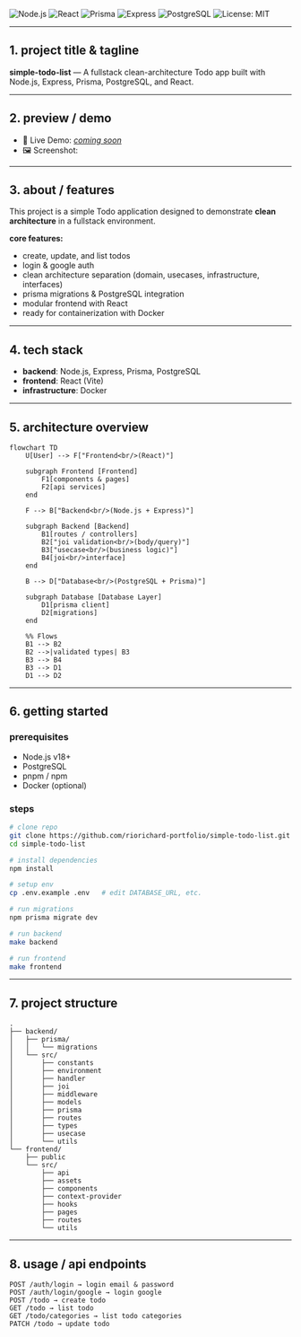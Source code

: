 ![Node.js](https://img.shields.io/badge/Node.js-18.x-green)
![React](https://img.shields.io/badge/React-18-blue)
![Prisma](https://img.shields.io/badge/Prisma-ORM-lightblue)
![Express](https://img.shields.io/badge/Express.js-framework-black)
![PostgreSQL](https://img.shields.io/badge/PostgreSQL-db-blue)
![License: MIT](https://img.shields.io/badge/License-MIT-yellow.svg)

---

## 1. project title & tagline
**simple-todo-list** — A fullstack clean-architecture Todo app built with Node.js, Express, Prisma, PostgreSQL, and React.

---

## 2. preview / demo
- 🚀 Live Demo: *[coming soon](#)*  
- 🖼️ Screenshot:  
  <!-- ![App Screenshot](./docs/screenshot.png) -->

---

## 3. about / features
This project is a simple Todo application designed to demonstrate **clean architecture** in a fullstack environment.  

**core features:**
- create, update, and list todos  
- login & google auth
- clean architecture separation (domain, usecases, infrastructure, interfaces)  
- prisma migrations & PostgreSQL integration  
- modular frontend with React  
- ready for containerization with Docker  

---

## 4. tech stack
- **backend**: Node.js, Express, Prisma, PostgreSQL  
- **frontend**: React (Vite)  
- **infrastructure**: Docker

---

## 5. architecture overview

```mermaid
flowchart TD
    U[User] --> F["Frontend<br/>(React)"]

    subgraph Frontend [Frontend]
        F1[components & pages]
        F2[api services]
    end

    F --> B["Backend<br/>(Node.js + Express)"]

    subgraph Backend [Backend]
        B1[routes / controllers]
        B2["joi validation<br/>(body/query)"]
        B3["usecase<br/>(business logic)"]
        B4[joi<br/>interface]
    end

    B --> D["Database<br/>(PostgreSQL + Prisma)"]

    subgraph Database [Database Layer]
        D1[prisma client]
        D2[migrations]
    end

    %% Flows
    B1 --> B2
    B2 -->|validated types| B3
    B3 --> B4
    B3 --> D1
    D1 --> D2
```
---

## 6. getting started
### prerequisites
- Node.js v18+  
- PostgreSQL  
- pnpm / npm  
- Docker (optional)  

### steps
```bash
# clone repo
git clone https://github.com/riorichard-portfolio/simple-todo-list.git
cd simple-todo-list

# install dependencies
npm install

# setup env
cp .env.example .env   # edit DATABASE_URL, etc.

# run migrations
npm prisma migrate dev

# run backend
make backend

# run frontend
make frontend
```

---

## 7. project structure
```
.
├── backend/
│   ├── prisma/
│   │   └── migrations
│   └── src/
│       ├── constants
│       ├── environment
│       ├── handler
│       ├── joi
│       ├── middleware
│       ├── models
│       ├── prisma
│       ├── routes
│       ├── types
│       ├── usecase
│       └── utils
└── frontend/
    ├── public
    └── src/
        ├── api
        ├── assets
        ├── components
        ├── context-provider
        ├── hooks
        ├── pages
        ├── routes
        └── utils
```

---

## 8. usage / api endpoints
```
POST /auth/login → login email & password
POST /auth/login/google → login google
POST /todo → create todo
GET /todo → list todo
GET /todo/categories → list todo categories
PATCH /todo → update todo
```